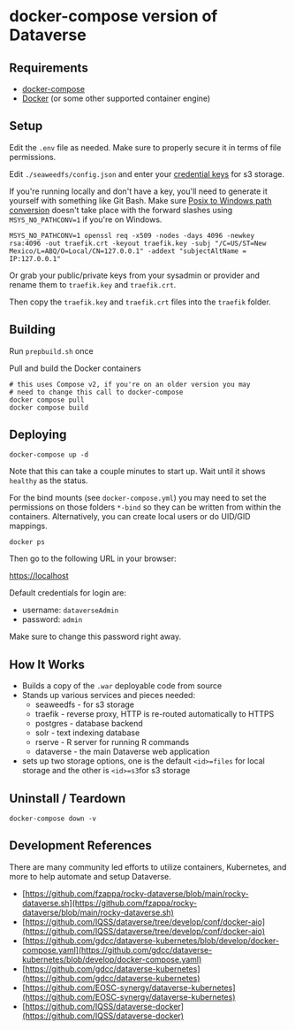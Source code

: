 # docker-compose version of Dataverse

## Requirements

* [docker-compose](https://docs.docker.com/compose/)
* [Docker](https://docker.com) (or some other supported container engine)

## Setup

Edit the `.env` file as needed.  Make sure to properly secure it in terms of file permissions.

Edit `./seaweedfs/config.json` and enter your [credential keys](https://github.com/chrislusf/seaweedfs/wiki/Amazon-S3-API#static-configuration) for s3 storage.

If you're running locally and don't have a key, you'll
need to generate it yourself with something like Git Bash.  Make sure
[Posix to Windows path conversion](https://github.com/git-for-windows/git/issues/577#issuecomment-166118846) doesn't
take place with the forward slashes using `MSYS_NO_PATHCONV=1` if you're on Windows.

```shell
MSYS_NO_PATHCONV=1 openssl req -x509 -nodes -days 4096 -newkey rsa:4096 -out traefik.crt -keyout traefik.key -subj "/C=US/ST=New Mexico/L=ABQ/O=Local/CN=127.0.0.1" -addext "subjectAltName = IP:127.0.0.1"
```

Or grab your public/private keys from your sysadmin or provider and rename them to `traefik.key` and `traefik.crt`.

Then copy the `traefik.key` and `traefik.crt` files into the `traefik` folder.

## Building

Run `prepbuild.sh` once

Pull and build the Docker containers

```shell
# this uses Compose v2, if you're on an older version you may
# need to change this call to docker-compose
docker compose pull
docker compose build
```

## Deploying

```shell
docker-compose up -d
```

Note that this can take a couple minutes to start up.  Wait until it shows `healthy` as the status.

For the bind mounts (see `docker-compose.yml`) you may need to set the permissions
on those folders `*-bind` so they can be written from within the containers.  Alternatively,
you can create local users or do UID/GID mappings.

```shell
docker ps
```

Then go to the following URL in your browser:

[https://localhost](https://localhost)

Default credentials for login are:

* username: `dataverseAdmin`
* password: `admin`

Make sure to change this password right away.

## How It Works

* Builds a copy of the `.war` deployable code from source
* Stands up various services and pieces needed:
  * seaweedfs - for s3 storage
  * traefik - reverse proxy, HTTP is re-routed automatically to HTTPS
  * postgres - database backend
  * solr - text indexing database
  * rserve - R server for running R commands
  * dataverse - the main Dataverse web application
* sets up two storage options, one is the default `<id>=files` for local storage
and the other is `<id>=s3`for s3 storage

## Uninstall / Teardown

```shell
docker-compose down -v
```

## Development References

There are many community led efforts to utilize containers, Kubernetes, and more to help automate
and setup Dataverse.

* [https://github.com/fzappa/rocky-dataverse/blob/main/rocky-dataverse.sh](https://github.com/fzappa/rocky-dataverse/blob/main/rocky-dataverse.sh)
* [https://github.com/IQSS/dataverse/tree/develop/conf/docker-aio](https://github.com/IQSS/dataverse/tree/develop/conf/docker-aio)
* [https://github.com/gdcc/dataverse-kubernetes/blob/develop/docker-compose.yaml](https://github.com/gdcc/dataverse-kubernetes/blob/develop/docker-compose.yaml)
* [https://github.com/gdcc/dataverse-kubernetes](https://github.com/gdcc/dataverse-kubernetes)
* [https://github.com/EOSC-synergy/dataverse-kubernetes](https://github.com/EOSC-synergy/dataverse-kubernetes)
* [https://github.com/IQSS/dataverse-docker](https://github.com/IQSS/dataverse-docker)
